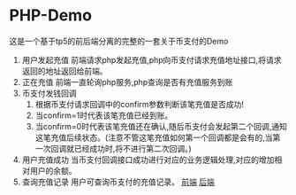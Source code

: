 # PHP-Demo
这是一个基于tp5的前后端分离的完整的一套关于币支付的Demo
1. 用户发起充值
	前端请求php发起充值,php向币支付请求充值地址接口,将请求返回的地址返回给前端。
2. 正在充值
	前端一直轮询php服务,php查询是否有充值服务到账
3. 币支付发钱回调
	1. 根据币支付请求回调中的confirm参数判断该笔充值是否成功!
	2. 当confirm=1时代表该笔充值已经到账。
	3. 当confirm=0时代表该笔充值还在确认,随后币支付会发起第二个回调,通知这笔充值后续状态。(注意不管这笔充值如何第一个回调都是会有的,当第一次回调就已经成功时,将不进行第二次回调。)
4. 用户充值成功
	当币支付回调接口成功进行对应的业务逻辑处理,对应的增加相对用户的余额。
5. 查询充值记录
	用户可查询币支付的充值记录。
[前端](https://github.com/coinWinApi/Api-PHP-Demo/tree/master/demo "前档")
[后端](https://github.com/coinWinApi/Api-PHP-Demo/tree/master/WalletAppServer "后端")
